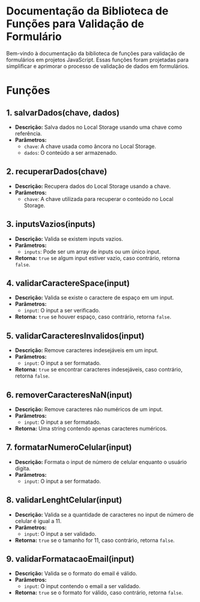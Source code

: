 # Documentação da Biblioteca de Funções para Validação de Formulário

Bem-vindo à documentação da biblioteca de funções para validação de formulários em projetos JavaScript. Essas funções foram projetadas para simplificar e aprimorar o processo de validação de dados em formulários. 

# Funções

## 1. salvarDados(chave, dados)
   - **Descrição:** Salva dados no Local Storage usando uma chave como referência.
   - **Parâmetros:**
     - `chave`: A chave usada como âncora no Local Storage.
     - `dados`: O conteúdo a ser armazenado.

## 2. recuperarDados(chave)
   - **Descrição:** Recupera dados do Local Storage usando a chave.
   - **Parâmetros:**
     - `chave`: A chave utilizada para recuperar o conteúdo no Local Storage.

## 3. inputsVazios(inputs)
   - **Descrição:** Valida se existem inputs vazios.
   - **Parâmetros:**
     - `inputs`: Pode ser um array de inputs ou um único input.
   - **Retorna:** `true` se algum input estiver vazio, caso contrário, retorna `false`.

## 4. validarCaractereSpace(input)
   - **Descrição:** Valida se existe o caractere de espaço em um input.
   - **Parâmetros:**
     - `input`: O input a ser verificado.
   - **Retorna:** `true` se houver espaço, caso contrário, retorna `false`.

## 5. validarCaracteresInvalidos(input)
   - **Descrição:** Remove caracteres indesejáveis em um input.
   - **Parâmetros:**
     - `input`: O input a ser formatado.
   - **Retorna:** `true` se encontrar caracteres indesejáveis, caso contrário, retorna `false`.

## 6. removerCaracteresNaN(input)
   - **Descrição:** Remove caracteres não numéricos de um input.
   - **Parâmetros:**
     - `input`: O input a ser formatado.
   - **Retorna:** Uma string contendo apenas caracteres numéricos.

## 7. formatarNumeroCelular(input)
   - **Descrição:** Formata o input de número de celular enquanto o usuário digita.
   - **Parâmetros:**
     - `input`: O input a ser formatado.

## 8. validarLenghtCelular(input)
   - **Descrição:** Valida se a quantidade de caracteres no input de número de celular é igual a 11.
   - **Parâmetros:**
     - `input`: O input a ser validado.
   - **Retorna:** `true` se o tamanho for 11, caso contrário, retorna `false`.

## 9. validarFormatacaoEmail(input)
   - **Descrição:** Valida se o formato do email é válido.
   - **Parâmetros:**
     - `input`: O input contendo o email a ser validado.
   - **Retorna:** `true` se o formato for válido, caso contrário, retorna `false`.
